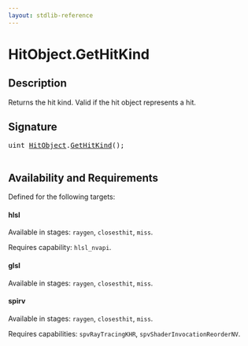 ```yaml
---
layout: stdlib-reference
---
```


# HitObject\.GetHitKind

## Description

Returns the hit kind. Valid if the hit object represents a hit.




## Signature 

<pre>
<span class="code_keyword">uint</span> <a href="/stdlib-reference/types/HitObject/index" class="code_type">HitObject</a>.<a href="/stdlib-reference/types/HitObject/GetHitKind">GetHitKind</a>();

</pre>

## Availability and Requirements

Defined for the following targets:

#### hlsl
Available in stages: `raygen`, `closesthit`, `miss`.

Requires capability: `hlsl_nvapi`.
#### glsl
Available in stages: `raygen`, `closesthit`, `miss`.

#### spirv
Available in stages: `raygen`, `closesthit`, `miss`.

Requires capabilities: `spvRayTracingKHR`, `spvShaderInvocationReorderNV`.


